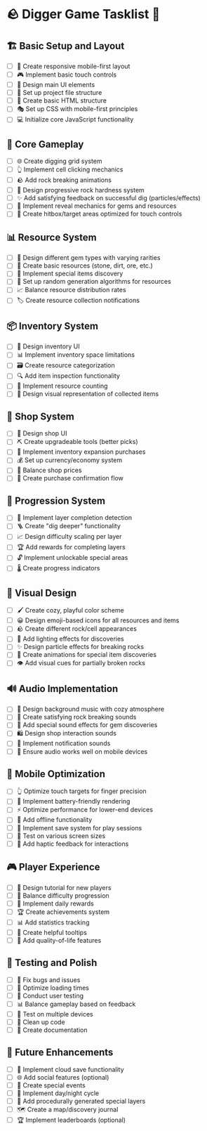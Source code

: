 # 🪨 Digger Game Tasklist 💎

## 🏗️ Basic Setup and Layout
- [ ] 📱 Create responsive mobile-first layout
- [ ] 🎮 Implement basic touch controls
- [ ] 🎨 Design main UI elements
- [ ] 🔧 Set up project file structure
- [ ] 📄 Create basic HTML structure
- [ ] 🎭 Set up CSS with mobile-first principles
- [ ] 💻 Initialize core JavaScript functionality

## 🧱 Core Gameplay
- [ ] 🌐 Create digging grid system
- [ ] 👆 Implement cell clicking mechanics
- [ ] 🪨 Add rock breaking animations
- [ ] 🔄 Design progressive rock hardness system
- [ ] ✨ Add satisfying feedback on successful dig (particles/effects)
- [ ] 💎 Implement reveal mechanics for gems and resources
- [ ] 🎯 Create hitbox/target areas optimized for touch controls

## 📊 Resource System
- [ ] 💎 Design different gem types with varying rarities
- [ ] 🧰 Create basic resources (stone, dirt, ore, etc.)
- [ ] 🎁 Implement special items discovery
- [ ] 🎲 Set up random generation algorithms for resources
- [ ] 📈 Balance resource distribution rates
- [ ] 🏷️ Create resource collection notifications

## 📦 Inventory System
- [ ] 🎒 Design inventory UI
- [ ] 📊 Implement inventory space limitations
- [ ] 🗃️ Create resource categorization
- [ ] 🔍 Add item inspection functionality
- [ ] 🧮 Implement resource counting
- [ ] 🌈 Design visual representation of collected items

## 🏪 Shop System
- [ ] 🛒 Design shop UI
- [ ] ⛏️ Create upgradeable tools (better picks)
- [ ] 🎒 Implement inventory expansion purchases
- [ ] 💰 Set up currency/economy system
- [ ] 💸 Balance shop prices
- [ ] 🔄 Create purchase confirmation flow

## 🔄 Progression System
- [ ] 🔽 Implement layer completion detection
- [ ] 🪜 Create "dig deeper" functionality
- [ ] 📈 Design difficulty scaling per layer
- [ ] 🏆 Add rewards for completing layers
- [ ] 🔓 Implement unlockable special areas
- [ ] 🌡️ Create progress indicators

## 🎨 Visual Design
- [ ] 🖌️ Create cozy, playful color scheme
- [ ] 😀 Design emoji-based icons for all resources and items
- [ ] 🪨 Create different rock/cell appearances
- [ ] 🔆 Add lighting effects for discoveries
- [ ] ✨ Design particle effects for breaking rocks
- [ ] 💫 Create animations for special item discoveries
- [ ] 👁️ Add visual cues for partially broken rocks

## 🔊 Audio Implementation
- [ ] 🎵 Design background music with cozy atmosphere
- [ ] 🔨 Create satisfying rock breaking sounds
- [ ] 💎 Add special sound effects for gem discoveries
- [ ] 🛍️ Design shop interaction sounds
- [ ] 🔔 Implement notification sounds
- [ ] 📱 Ensure audio works well on mobile devices

## 📱 Mobile Optimization
- [ ] 👆 Optimize touch targets for finger precision
- [ ] 🔋 Implement battery-friendly rendering
- [ ] ⚡ Optimize performance for lower-end devices
- [ ] 📴 Add offline functionality
- [ ] 🔄 Implement save system for play sessions
- [ ] 📱 Test on various screen sizes
- [ ] 📳 Add haptic feedback for interactions

## 🎮 Player Experience
- [ ] 🧩 Design tutorial for new players
- [ ] 💪 Balance difficulty progression
- [ ] 🎁 Implement daily rewards
- [ ] 🏆 Create achievements system
- [ ] 📊 Add statistics tracking
- [ ] 📜 Create helpful tooltips
- [ ] 🌈 Add quality-of-life features

## 🧪 Testing and Polish
- [ ] 🐞 Fix bugs and issues
- [ ] 🔄 Optimize loading times
- [ ] 👥 Conduct user testing
- [ ] 📊 Balance gameplay based on feedback
- [ ] 📱 Test on multiple devices
- [ ] 🧹 Clean up code
- [ ] 📝 Create documentation

## 🚀 Future Enhancements
- [ ] 💾 Implement cloud save functionality
- [ ] 🌐 Add social features (optional)
- [ ] 🎁 Create special events
- [ ] 🌙 Implement day/night cycle
- [ ] 🧠 Add procedurally generated special layers
- [ ] 🗺️ Create a map/discovery journal
- [ ] 🏆 Implement leaderboards (optional)
